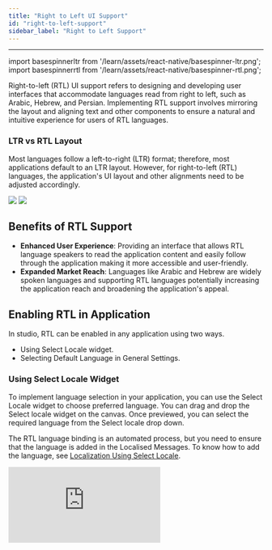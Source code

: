 ```yaml
---
title: "Right to Left UI Support"
id: "right-to-left-support"
sidebar_label: "Right to Left Support"
---
```


---

import basespinnerltr from '/learn/assets/react-native/basespinner-ltr.png';
import basespinnerrtl from '/learn/assets/react-native/basespinner-rtl.png';

Right-to-left (RTL) UI support refers to designing and developing user interfaces that accommodate languages read from right to left, such as Arabic, Hebrew, and Persian. Implementing RTL support involves mirroring the layout and aligning text and other components to ensure a natural and intuitive experience for users of RTL languages.

### LTR vs RTL Layout

Most languages follow a left-to-right (LTR) format; therefore, most applications default to an LTR layout. However, for right-to-left (RTL) languages, the application's UI layout and other alignments need to be adjusted accordingly.

<div>
<img src={basespinnerltr} style={{width:300,marginRight:10}} />
<img src={basespinnerrtl} style={{width:300}} />
</div>


## Benefits of RTL Support

- **Enhanced User Experience**: Providing an interface that allows RTL language speakers to read the application content and easily follow through the application making it more accessible and user-friendly.  
- **Expanded Market Reach**: Languages like Arabic and Hebrew are widely spoken languages and supporting RTL languages potentially increasing the application reach and broadening the application's appeal.

## Enabling RTL in Application

In studio, RTL can be enabled in any application using two ways.

- Using Select Locale widget.
- Selecting Default Language in General Settings.

### Using Select Locale Widget

To implement language selection in your application, you can use the Select Locale widget to choose preferred language. You can drag and drop the Select locale widget on the canvas. Once previewed, you can select the required language from the Select locale drop down.

The RTL language binding is an automated process, but you need to ensure that the language is added in the Localised Messages. To know how to add the language, see [Localization Using Select Locale](/learn/app-development/widgets/form-widgets/select-locale-usage#step-1-app-messages).

<div style={{ position: "relative", paddingBottom: "56.25%" }}>
  <iframe
    style={{
      width: "100%",
      height: "100%",
      position: "absolute",
      left: 0,
      top: 0
    }}
    src="https://embed.app.guidde.com/playbooks/crowJbdS4QTZcdB43oSRww"
    title="RTL Support"
    frameBorder={0}
    referrerPolicy="unsafe-url"
    allowFullScreen="true"
    allow="clipboard-write"
    sandbox="allow-popups allow-popups-to-escape-sandbox allow-scripts allow-forms allow-same-origin allow-presentation"
  />
</div>

### Selecting Default Language in General Settings

You can set the default language in the application using the Default Language field in the General settings page.

:::note
The language selected at the widget level will get priority over the General settings. 
:::

To know the steps to add a default language, see [Setting Language and Date Format](/learn/how-tos/setting-language-date-format/).




